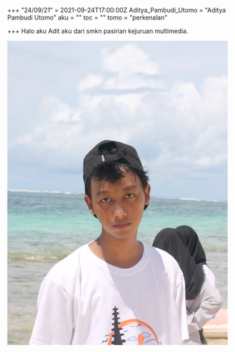 +++
"24/09/21" = 2021-09-24T17:00:00Z
Aditya_Pambudi_Utomo = "Aditya Pambudi Utomo"
aku = ""
toc = ""
tomo = "perkenalan"

+++
Halo aku Adit aku dari smkn pasirian kejuruan multimedia.

![](/uploads/lap.jpg)